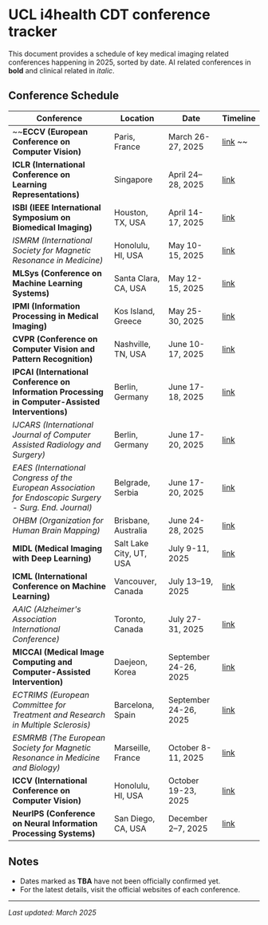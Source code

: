 # UCL i4health CDT conference tracker

This document provides a schedule of key medical imaging related conferences happening in 2025, sorted by date. AI related conferences in **bold** and clinical related in *italic*.

## Conference Schedule

| Conference | Location | Date | Timeline |
|------------|----------|------|----------|
| ~~**ECCV (European Conference on Computer Vision)** | Paris, France | March 26-27, 2025 | [link](https://iser.org.in/conf/index.php?id=2781046) ~~|
| **ICLR (International Conference on Learning Representations)** | Singapore | April 24–28, 2025 | [link](https://www.iclr.cc/Conferences/2025) |
| **ISBI (IEEE International Symposium on Biomedical Imaging)** | Houston, TX, USA | April 14-17, 2025 | [link](https://biomedicalimaging.org/2025/) |
| *ISMRM (International Society for Magnetic Resonance in Medicine)* | Honolulu, HI, USA | May 10-15, 2025 | [link](https://www.ismrm.org/25m/) |
| **MLSys (Conference on Machine Learning Systems)** | Santa Clara, CA, USA | May 12-15, 2025 | [link](https://mlsys.org/Conferences/2025/Dates) |
| **IPMI (Information Processing in Medical Imaging)** | Kos Island, Greece | May 25-30, 2025 | [link](https://ipmi2025.org/) |
| **CVPR (Conference on Computer Vision and Pattern Recognition)** | Nashville, TN, USA | June 10-17, 2025 | [link](https://cvpr.thecvf.com/Conferences/2025/Dates) |
| **IPCAI (International Conference on Information Processing in Computer-Assisted Interventions)** | Berlin, Germany | June 17-18, 2025 | [link](https://sites.google.com/view/ipcai2025) |
| *IJCARS (International Journal of Computer Assisted Radiology and Surgery)* | Berlin, Germany | June 17-20, 2025 | [link](https://cars-int.org/authors-information/) |
| *EAES (International Congress of the European Association for Endoscopic Surgery - Surg. End. Journal)* | Belgrade, Serbia | June 17-20, 2025 | [link](https://eaes.eu/eaes-annual-congress/) |
| *OHBM (Organization for Human Brain Mapping)* | Brisbane, Australia | June 24-28, 2025 | [link](https://www.humanbrainmapping.org/i4a/pages/index.cfm?pageid=4229) |
| **MIDL (Medical Imaging with Deep Learning)** | Salt Lake City, UT, USA | July 9-11, 2025 | [link](https://2025.midl.io/dates) |
| **ICML (International Conference on Machine Learning)** | Vancouver, Canada | July 13–19, 2025 | [link](https://icml.cc/Conferences/2025/Dates) |
| *AAIC (Alzheimer's Association International Conference)* | Toronto, Canada | July 27-31, 2025 | [link](https://aaic.alz.org/) |
| **MICCAI (Medical Image Computing and Computer-Assisted Intervention)** | Daejeon, Korea  | September 24-26, 2025 | [link](https://conferences.miccai.org/2025/en/IMPORTANT-DATES.html) |
| *ECTRIMS (European Committee for Treatment and Research in Multiple Sclerosis)* | Barcelona, Spain | September 24-26, 2025 | [link](https://ectrims.eu/ectrims2025/) |
| *ESMRMB (The European Society for Magnetic Resonance in Medicine and Biology)* | Marseille, France | October 8-11, 2025 | [link](https://www.esmrmb.org/) |
| **ICCV (International Conference on Computer Vision)** | Honolulu, HI, USA | October 19-23, 2025 | [link](https://iccv.thecvf.com/Conferences/2025/Dates/) |
| **NeurIPS (Conference on Neural Information Processing Systems)** | San Diego, CA, USA | December 2–7, 2025 | [link](https://neurips.cc/Conferences/2025/Dates) |

## Notes
- Dates marked as **TBA** have not been officially confirmed yet.
- For the latest details, visit the official websites of each conference.

---
_Last updated: March 2025_
